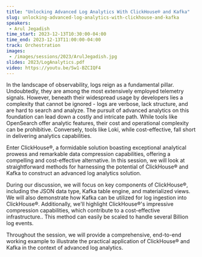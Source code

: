 ```yaml
---
title: "Unlocking Advanced Log Analytics With ClickHouse® and Kafka"
slug: unlocking-advanced-log-analytics-with-clickhouse-and-kafka
speakers:
 - Arul Jegadish
time_start: 2023-12-13T10:30:00-04:00
time_end: 2023-12-13T11:00:00-04:00
track: Orchestration
images:
 - /images/sessions/2023/ArulJegadish.jpg
slides: 2023/LogAnalytics.pdf 
video: https://youtu.be/Sw1-BZCIQF4
---
```


In the landscape of observability, logs reign as a fundamental pillar. Undoubtedly, they are among the most extensively employed telemetry signals. However, beneath their widespread usage by developers lies a complexity that cannot be ignored - logs are verbose, lack structure, and are hard to search and analyze. The pursuit of advanced analytics on this foundation can lead down a costly and intricate path. While tools like OpenSearch offer analytic features, their cost and operational complexity can be prohibitive. Conversely, tools like Loki, while cost-effective, fall short in delivering analytics capabilities.
 
Enter ClickHouse®, a formidable solution boasting exceptional analytical prowess and remarkable data compression capabilities, offering a compelling and cost-effective alternative. In this session, we will look at straightforward methods for harnessing the potential of ClickHouse® and Kafka to construct an advanced log analytics solution.
 
During our discussion, we will focus on key components of ClickHouse®, including the JSON data type, Kafka table engine, and materialized views. We will also demonstrate how Kafka can be utilized for log ingestion into ClickHouse®. Additionally, we'll highlight ClickHouse®'s impressive compression capabilities, which contribute to a cost-effective infrastructure.. This method can easily be scaled to handle several Billion log events.
 
Throughout the session, we will provide a comprehensive, end-to-end working example to illustrate the practical application of ClickHouse® and Kafka in the context of advanced log analytics.
